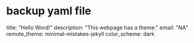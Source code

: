 # backup yaml file 

title: "Hello Word!" 
description: "This webpage has a theme."
email: "NA" 
remote_theme: minimal-mistakes-jekyll
color_scheme: dark